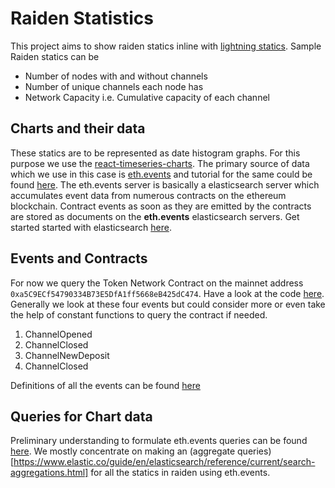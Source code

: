 # Raiden Statistics

This project aims to show raiden statics inline with [lightning statics](https://bitcoinvisuals.com/lightning).
Sample Raiden statics can be

- Number of nodes with and without channels
- Number of unique channels each node has
- Network Capacity i.e. Cumulative capacity of each channel

## Charts and their data

These statics are to be represented as date histogram graphs. For this purpose we use the [react-timeseries-charts](https://software.es.net/react-timeseries-charts/#/). The primary source of data which we use in this case is [eth.events](https://eth.events) and tutorial for the same could be found [here](https://ethevents.readthedocs.io/en/latest/).
The eth.events server is basically a elasticsearch server which accumulates event data from numerous contracts on the ethereum blockchain. Contract events as soon as they are emitted by the contracts are stored as documents on the **eth.events** elasticsearch servers. Get started started with elasticsearch [here](https://www.elastic.co/guide/en/elasticsearch/reference/6.5/getting-started-concepts.html).

## Events and Contracts

For now we query the Token Network Contract on the mainnet address `0xa5C9ECf54790334B73E5DfA1ff5668eB425dC474`.
Have a look at the code [here](https://etherscan.io/address/0xa5C9ECf54790334B73E5DfA1ff5668eB425dC474#code). Generally we look at these four events but could consider more or even take the help of constant functions to query the contract if needed.

1. ChannelOpened
2. ChannelClosed
3. ChannelNewDeposit
4. ChannelClosed

Definitions of all the events can be found [here](https://etherscan.io/address/0xa5C9ECf54790334B73E5DfA1ff5668eB425dC474#code)

## Queries for Chart data

Preliminary understanding to formulate eth.events queries can be found [here](https://ethevents.readthedocs.io/en/latest/elastic/tutorials/query.html).
We mostly concentrate on making an (aggregate queries)[https://www.elastic.co/guide/en/elasticsearch/reference/current/search-aggregations.html] for all the statics in raiden using eth.events.
